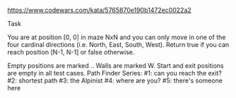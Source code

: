 https://www.codewars.com/kata/5765870e190b1472ec0022a2

Task

You are at position [0, 0] in maze NxN and you can only move in one of the four cardinal directions (i.e. North, East, South, West). Return true if you can reach position [N-1, N-1] or false otherwise.

Empty positions are marked ..
Walls are marked W.
Start and exit positions are empty in all test cases.
Path Finder Series:
#1: can you reach the exit?
#2: shortest path
#3: the Alpinist
#4: where are you?
#5: there's someone here